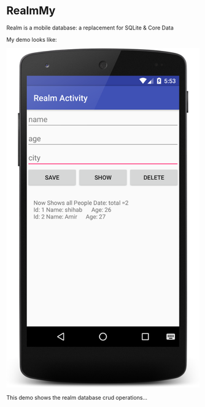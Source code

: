 # RealmMy

Realm is a mobile database: a replacement for SQLite &amp; Core Data

My demo looks like:

![](https://github.com/shihabmi7/RealmMy/blob/master/device-2016-04-19-155430.png)

This demo shows the realm database crud operations...

